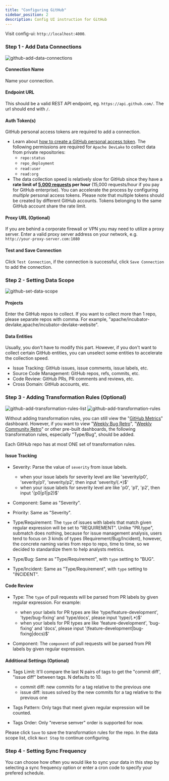 ```yaml
---
title: "Configuring GitHub"
sidebar_position: 2
description: Config UI instruction for GitHub
---
```


Visit config-ui: `http://localhost:4000`.
### Step 1 - Add Data Connections
![github-add-data-connections](/img/ConfigUI/github-add-data-connections.png)

#### Connection Name
Name your connection.

#### Endpoint URL
This should be a valid REST API endpoint, eg. `https://api.github.com/`. The url should end with `/`.

#### Auth Token(s)
GitHub personal access tokens are required to add a connection.
- Learn about [how to create a GitHub personal access token](https://docs.github.com/en/authentication/keeping-your-account-and-data-secure/creating-a-personal-access-token). The following permissions are required for `Apache DevLake` to collect data from private repositories:
  - `repo:status`
  - `repo_deployment`
  - `read:user`
  - `read:org`
- The data collection speed is relatively slow for GitHub since they have a **rate limit of [5,000 requests](https://docs.github.com/en/rest/overview/resources-in-the-rest-api#rate-limiting) per hour** (15,000 requests/hour if you pay for GitHub enterprise). You can accelerate the process by configuring _multiple_ personal access tokens. Please note that multiple tokens should be created by different GitHub accounts. Tokens belonging to the same GitHub account share the rate limit.

#### Proxy URL (Optional)
If you are behind a corporate firewall or VPN you may need to utilize a proxy server. Enter a valid proxy server address on your network, e.g. `http://your-proxy-server.com:1080`

#### Test and Save Connection
Click `Test Connection`, if the connection is successful, click `Save Connection` to add the connection.


### Step 2 - Setting Data Scope
![github-set-data-scope](/img/ConfigUI/github-set-data-scope.png)

#### Projects
Enter the GitHub repos to collect. If you want to collect more than 1 repo, please separate repos with comma. For example, "apache/incubator-devlake,apache/incubator-devlake-website".

#### Data Entities
Usually, you don't have to modify this part. However, if you don't want to collect certain GitHub entities, you can unselect some entities to accelerate the collection speed.
- Issue Tracking: GitHub issues, issue comments, issue labels, etc.
- Source Code Management: GitHub repos, refs, commits, etc.
- Code Review: GitHub PRs, PR comments and reviews, etc.
- Cross Domain: GitHub accounts, etc.

### Step 3 - Adding Transformation Rules (Optional)
![github-add-transformation-rules-list](/img/ConfigUI/github-add-transformation-rules-list.png)
![github-add-transformation-rules](/img/ConfigUI/github-add-transformation-rules.png)
 
Without adding transformation rules, you can still view the "[GitHub Metrics](/livedemo/GitHub)" dashboard. However, if you want to view "[Weekly Bug Retro](/livedemo/WeeklyBugRetro)", "[Weekly Community Retro](/livedemo/WeeklyCommunityRetro)" or other pre-built dashboards, the following transformation rules, especially "Type/Bug", should be added.<br/>

Each GitHub repo has at most ONE set of transformation rules.

#### Issue Tracking

- Severity: Parse the value of `severity` from issue labels.
   - when your issue labels for severity level are like 'severity/p0', 'severity/p1', 'severity/p2', then input 'severity/(.*)$'
   - when your issue labels for severity level are like 'p0', 'p1', 'p2', then input '(p0|p1|p2)$'

- Component: Same as "Severity".

- Priority: Same as "Severity".

- Type/Requirement: The `type` of issues with labels that match given regular expression will be set to "REQUIREMENT". Unlike "PR.type", submatch does nothing, because for issue management analysis, users tend to focus on 3 kinds of types (Requirement/Bug/Incident), however, the concrete naming varies from repo to repo, time to time, so we decided to standardize them to help analysts metrics.

- Type/Bug: Same as "Type/Requirement", with `type` setting to "BUG".

- Type/Incident: Same as "Type/Requirement", with `type` setting to "INCIDENT".

#### Code Review

- Type: The `type` of pull requests will be parsed from PR labels by given regular expression. For example:
   - when your labels for PR types are like 'type/feature-development', 'type/bug-fixing' and 'type/docs', please input 'type/(.*)$'
   - when your labels for PR types are like 'feature-development', 'bug-fixing' and 'docs', please input '(feature-development|bug-fixing|docs)$'

- Component: The `component` of pull requests will be parsed from PR labels by given regular expression.

#### Additional Settings (Optional)

- Tags Limit: It'll compare the last N pairs of tags to get the "commit diff', "issue diff" between tags. N defaults to 10.
   - commit diff: new commits for a tag relative to the previous one
   - issue diff: issues solved by the new commits for a tag relative to the previous one

- Tags Pattern: Only tags that meet given regular expression will be counted.

- Tags Order: Only "reverse semver" order is supported for now.

Please click `Save` to save the transformation rules for the repo. In the data scope list, click `Next Step` to continue configuring.

### Step 4 - Setting Sync Frequency
You can choose how often you would like to sync your data in this step by selecting a sync frequency option or enter a cron code to specify your prefered schedule.
